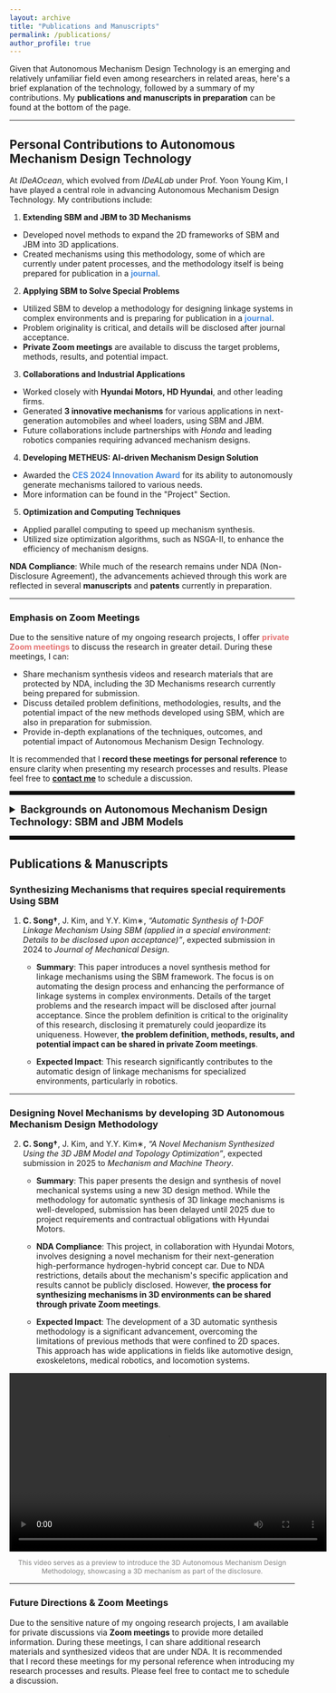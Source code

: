 ```yaml
---
layout: archive
title: "Publications and Manuscripts"
permalink: /publications/
author_profile: true
---
```


Given that Autonomous Mechanism Design Technology is an emerging and relatively unfamiliar field even among researchers in related areas, here's a brief explanation of the technology, followed by a summary of my contributions. My **publications and manuscripts in preparation** can be found at the bottom of the page.

---
## Personal Contributions to Autonomous Mechanism Design Technology

At *IDeAOcean*, which evolved from *IDeALab* under Prof. Yoon Young Kim, I have played a central role in advancing Autonomous Mechanism Design Technology. My contributions include:

1) **Extending SBM and JBM to 3D Mechanisms**
  - Developed novel methods to expand the 2D frameworks of SBM and JBM into 3D applications.
  - Created mechanisms using this methodology, some of which are currently under patent processes, and the methodology itself is being prepared for publication in a <span style="color: #4a90e2;">**journal**</span>.

2) **Applying SBM to Solve Special Problems**
  - Utilized SBM to develop a methodology for designing linkage systems in complex environments and is preparing for publication in a <span style="color: #4a90e2;">**journal**</span>.
  - Problem originality is critical, and details will be disclosed after journal acceptance.
  - **Private Zoom meetings** are available to discuss the target problems, methods, results, and potential impact.

3) **Collaborations and Industrial Applications**
  - Worked closely with **Hyundai Motors, HD Hyundai**, and other leading firms.
  - Generated **3 innovative mechanisms** for various applications in next-generation automobiles and wheel loaders, using SBM and JBM.
  - Future collaborations include partnerships with *Honda* and leading robotics companies requiring advanced mechanism designs.

4) **Developing METHEUS: AI-driven Mechanism Design Solution**
  - Awarded the <span style="color: #4a90e2;">**CES 2024 Innovation Award**</span> for its ability to autonomously generate mechanisms tailored to various needs.
  - More information can be found in the "Project" Section.

5) **Optimization and Computing Techniques**
  - Applied parallel computing to speed up mechanism synthesis.
  - Utilized size optimization algorithms, such as NSGA-II, to enhance the efficiency of mechanism designs.


**NDA Compliance**: While much of the research remains under NDA (Non-Disclosure Agreement), the advancements achieved through this work are reflected in several **manuscripts** and **patents** currently in preparation.

---
### Emphasis on Zoom Meetings

Due to the sensitive nature of my ongoing research projects, I offer <span style="color: #e57373;">**private Zoom meetings**</span> to discuss the research in greater detail. During these meetings, I can:

- Share mechanism synthesis videos and research materials that are protected by NDA, including the 3D Mechanisms research currently being prepared for submission.
- Discuss detailed problem definitions, methodologies, results, and the potential impact of the new methods developed using SBM, which are also in preparation for submission.
- Provide in-depth explanations of the techniques, outcomes, and potential impact of Autonomous Mechanism Design Technology.

It is recommended that I **record these meetings for personal reference** to ensure clarity when presenting my research processes and results. Please feel free to [**contact me**](<mailto:cksdml1014@gmail.com>) to schedule a discussion.


<hr style="border: 3px solid black;">

<details>
  <summary style="font-size: 1.3em; font-weight: bold;">Backgrounds on Autonomous Mechanism Design Technology: SBM and JBM Models </summary>  

<p>The <strong>Autonomous Mechanism Design Technology</strong>, developed using the <strong>SBM (Spring-connected Block Model)</strong> and <strong>JBM (Joint-element Block Model)</strong> frameworks, represents a revolutionary approach to mechanism synthesis. This technology autonomously generates complex linkage mechanisms that achieve specific tasks and meet performance requirements across various applications.</p>

<h2>What are SBM and JBM?</h2>

<div style="display: flex; justify-content: space-between;">
    <div style="width: 48%; display: flex; flex-direction: column; justify-content: space-between;">
        <img src="https://cksdml1014.github.io/chanisong/images/SBM2.png" alt="SBM2" style="width: 100%;">
        <p style="font-size: 12px; text-align: center; margin-top: auto;">SBM, first proposed by Prof. Yoon Young Kim (JMD, 2007), enables the synthesis of 2D Linkage Mechanisms comprised of revolute joints.</p>
    </div>
    <div style="width: 48%; display: flex; flex-direction: column; justify-content: space-between;">
        <img src="https://cksdml1014.github.io/chanisong/images/JBM1.png" alt="JBM1" style="width: 100%;">
        <p style="font-size: 12px; text-align: center; margin-top: auto;">JBM, proposed by Kang and Kim (SMO, 2018), extends SBM by incorporating prismatic joints into 2D Linkage Mechanisms.</p>
    </div>
</div>

<p><strong style="font-size: 1.2em;">SBM (Spring-connected Block Model):</strong></p>
<ul>
  <li>Represents mechanical systems using rigid blocks connected by springs.</li>
  <li>The spring connections simulate constraints and force-displacement relationships that characterize the dynamic behavior of the mechanism.</li>
  <li>Enables the automatic synthesis of <strong>2D 1DOF mechanisms</strong> composed of <strong>revolute joints</strong>, optimized to follow specific paths.</li>
</ul>

<p><strong style="font-size: 1.2em;">JBM (Joint-element Block Model):</strong></p>
<ul>
  <li>Extends SBM by incorporating revolute and prismatic joints.</li>
  <li>Allows for more sophisticated control of the mechanism's movement by enabling the usage of prismatic joints.</li>
  <li>Supports the synthesis of <strong>2D 1DOF mechanisms</strong> with <strong>revolute and prismatic joints</strong>.</li>
</ul>

<div style="text-align: center;">
    <img src="https://cksdml1014.github.io/chanisong/images/optimizationformulation.png" alt="optimizationformulation" style="width: 50%;">
    <p style="font-size: 12px;">Optimization formulation for Autonomous Mechanism Design, first proposed by Kim et al. (IJNM, 2014)</p>
</div>

<ul>
  <li>The spring constant <em>k</em> of the springs in SBM & JBM models determines whether the system behaves like a linkage mechanism with revolute joints, like a rigidly connected structure, or something in between. By using spring values as variables, along with the position of the nodes and the angle of the double-spring structure in JBM models, we can represent various 2D linkage mechanisms composed of links and revolute/prismatic joints.</li>
  <li>Using an appropriate optimization formulation with these variables as optimization variables, we can automatically synthesize linkage mechanisms that follow specific paths. This process determines <strong>both the topology and geometry</strong> of the linkage mechanisms.</li>
  <li>The synthesis process utilizes an <strong>optimization formulation</strong> based on the <strong>work transmittance efficiency function</strong> (Kim and Kim, IJNM, 2014), enabling the autonomous design of mechanisms that follow specific paths.</li>
</ul>

<div style="display: flex; justify-content: space-between;">
  <div style="width: 48%; text-align: center;">
    <video width="100%" controls>
      <source src="https://cksdml1014.github.io/chanisong/images/sbmvideo1.mp4" type="video/mp4">
      Your browser does not support the video tag.
    </video>
    <p style="font-size: 12px; color: gray;">This video illustrates the mechanism synthesis process using SBM. You can see how different spring constants change the motion of the SBM blocks. The path of the center of target block gradually converges to the target path. (IDeA Lab, 2022)</p>
  </div>
  
  <div style="width: 48%; text-align: center;">
    <video width="100%" controls>
      <source src="https://cksdml1014.github.io/chanisong/images/sbmvideo2.mp4" type="video/mp4">
      Your browser does not support the video tag.
    </video>
    <p style="font-size: 12px; color: gray;">This video illustrates the change of objective function(red) and constraints(blue) during the iteration of SBM optimization while synthesizing the mechanism from the left video. 1DoF Mechanism is synthesized when the work transmittance efficiency(red graph) converges to 1. (IDeA Lab, 2022)</p>
  </div>
</div>

<h2>Examples of Applications of Autonomous Mechanism Design Technology</h2>

<p><strong style="font-size: 1.2em;">Vehicle Mechanisms:</strong></p>
<ul>
  <li><strong>Applications:</strong> Autonomous suspension systems, aerodynamic components, adaptable chassis elements.</li>
  <li><strong>Impact:</strong> Optimizes vehicle performance under various conditions, supporting the shift toward electric and autonomous vehicles.</li>
</ul>

<div style="text-align: center;">
    <img src="https://cksdml1014.github.io/chanisong/images/메커니즘그림1.png" alt="mech1" style="width: 90%;">
    <p style="font-size: 12px;">Novel vehicle mechanisms developed using predecessor to SBM and JBM, referred to as the 'bar model' proposed by Kim and Kim (IJNM, 2014). Figure also referenced in Kim et al. (IJNM, 2018).</p>
</div>

<p><strong style="font-size: 1.2em;">Human-Integrated Mechanisms and Robotics:</strong></p>
<ul>
  <li><strong>Applications:</strong> Robotic exoskeletons, rehabilitation devices, assistive mobility systems.</li>
  <li><strong>Impact:</strong> Designs mechanisms that interact with humans for wearable, assistive applications in medical robotics.</li>
</ul>

<div style="text-align: center;">
    <img src="https://cksdml1014.github.io/chanisong/images/메커니즘그림2.png" alt="mech2" style="width: 90%;">
    <p style="font-size: 12px;">Rehabilitation devices designed using SBM and JBM (Kim et al., SMO, 2018) and exoskeletons (Lee et al., IEEE Access, 2023).</p>
</div>

<p><strong style="font-size: 1.2em;">Transformable Wheel Mechanisms:</strong></p>
<ul>
  <li><strong>Applications:</strong> Transformable wheels with adaptable structures for torque, speed, and stability optimization.</li>
  <li><strong>Impact:</strong> Reduces motor usage while maintaining performance, enabling 1-DOF robot systems to adjust to changing terrain.</li>
</ul>

<div style="text-align: center;">
    <img src="https://cksdml1014.github.io/chanisong/images/메커니즘그림3.png" alt="mech3" style="width: 70%;">
    <p style="font-size: 12px;">Transformable wheels designed using JBM (Kim et al., IEEE T-RO, 2023).</p>
</div>

<div style="display: flex; justify-content: space-between;">
  <div style="width: 48%; text-align: center;">
    <video width="100%" controls>
      <source src="https://cksdml1014.github.io/chanisong/images/wheel1.mp4" type="video/mp4">
      Your browser does not support the video tag.
    </video>
    <p style="font-size: 12px; color: gray;">This video illustrates the synthesis process of Transformable Wheel Mechanisms using the JBM framework. As the optimization problem approaches its optimal solution, the JBM system gradually converges into a 1-DOF mechanism. (IEEE T-RO, 2023)</p>
  </div>
  <div style="width: 48%; text-align: center;">
    <video width="100%" controls>
      <source src="https://cksdml1014.github.io/chanisong/images/wheel2.mp4" type="video/mp4">
      Your browser does not support the video tag.
    </video>
    <p style="font-size: 12px; color: gray;">Once the JBM system converges, it is interpreted into a linkage mechanism. This video showcases the CAD models of mechanisms synthesized through the JBM framework. (IEEE T-RO, 2023)</p>
  </div>
</div>

<h3>The Value of SBM and JBM in Industry and Research</h3>

<p>Optimization and Innovation:These models streamline the mechanism design process, enabling engineers to focus on optimization and innovation.</p>
<p>Applications: The technology is applied in various sectors, including automotive, medical robotics and mobility solutions.</p>

<h3>Previous Publications</h3>

<p>For detailed publications and patents related to Autonomous Mechanism Design Technology, visit <a href="https://ideaocean.ai/technology/" target="_blank"><strong>here</strong></a>.</p>
</details>

<hr style="border: 3px solid black;">

## Publications & Manuscripts

### Synthesizing Mechanisms that requires special requirements Using SBM

1. **C. Song†**, J. Kim, and Y.Y. Kim∗, *“Automatic Synthesis of 1-DOF Linkage Mechanism Using SBM (applied in a special environment: Details to be disclosed upon acceptance)”*, expected submission in 2024 to *Journal of Mechanical Design*.

   - **Summary**: This paper introduces a novel synthesis method for linkage mechanisms using the SBM framework. The focus is on automating the design process and enhancing the performance of linkage systems in complex environments. Details of the target problems and the research impact will be disclosed after journal acceptance. Since the problem definition is critical to the originality of this research, disclosing it prematurely could jeopardize its uniqueness. However, **the problem definition, methods, results, and potential impact can be shared in private Zoom meetings**.
   
   - **Expected Impact**: This research significantly contributes to the automatic design of linkage mechanisms for specialized environments, particularly in robotics.

---

### Designing Novel Mechanisms by developing 3D Autonomous Mechanism Design Methodology

2. **C. Song†**, J. Kim, and Y.Y. Kim∗, *“A Novel Mechanism Synthesized Using the 3D JBM Model and Topology Optimization”*, expected submission in 2025 to *Mechanism and Machine Theory*.

   - **Summary**: This paper presents the design and synthesis of novel mechanical systems using a new 3D design method. While the methodology for automatic synthesis of 3D linkage mechanisms is well-developed, submission has been delayed until 2025 due to project requirements and contractual obligations with Hyundai Motors.

   - **NDA Compliance**: This project, in collaboration with Hyundai Motors, involves designing a novel mechanism for their next-generation high-performance hydrogen-hybrid concept car. Due to NDA restrictions, details about the mechanism's specific application and results cannot be publicly disclosed. However, **the process for synthesizing mechanisms in 3D environments can be shared through private Zoom meetings**.
  
   - **Expected Impact**: The development of a 3D automatic synthesis methodology is a significant advancement, overcoming the limitations of previous methods that were confined to 2D spaces. This approach has wide applications in fields like automotive design, exoskeletons, medical robotics, and locomotion systems.
  
<div style="text-align: center;">
  <video width="560" height="315" controls>
    <source src="https://cksdml1014.github.io/chanisong/images/3djbm_example.mp4" type="video/mp4">
    Your browser does not support the video tag.
  </video>
  <p style="font-size: 12px; color: gray;">This video serves as a preview to introduce the 3D Autonomous Mechanism Design Methodology, showcasing a 3D mechanism as part of the disclosure.</p>
</div>

---

### Future Directions & Zoom Meetings

Due to the sensitive nature of my ongoing research projects, I am available for private discussions via **Zoom meetings** to provide more detailed information. During these meetings, I can share additional research materials and synthesized videos that are under NDA. It is recommended that I record these meetings for my personal reference when introducing my research processes and results. Please feel free to contact me to schedule a discussion.
